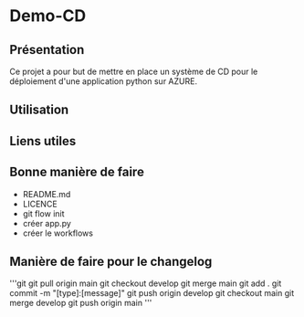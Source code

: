 # Demo-CD

## Présentation

Ce projet a pour but de mettre en place un système de CD pour le déploiement d'une application python sur AZURE.

## Utilisation

## Liens utiles

## Bonne manière de faire
- README.md
- LICENCE
- git flow init
- créer app.py
- créer le workflows

## Manière de faire pour le changelog
'''git
git pull origin main
git checkout develop
git merge main
git add .
git commit -m "[type]:[message]"
git push origin develop
git checkout main
git merge develop
git push origin main
'''